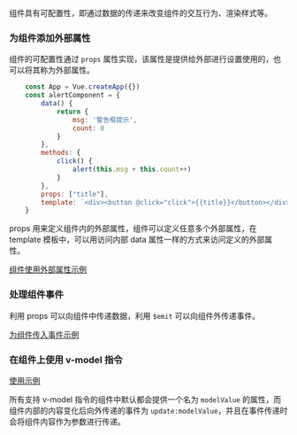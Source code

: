 
组件具有可配置性，即通过数据的传递来改变组件的交互行为、渲染样式等。

### 为组件添加外部属性

组件的可配置性通过 `props` 属性实现，该属性是提供给外部进行设置使用的，也可以将其称为外部属性。

```js
    const App = Vue.createApp({})
    const alertComponent = {
        data() {
            return {
                msg: '警告框提示',
                count: 0
            }
        },
        methods: {
            click() {
                alert(this.msg + this.count++)
            }
        },
        props: ["title"],
        template: `<div><button @click="click">{{title}}</button></div>`
    }
```
props 用来定义组件内的外部属性，组件可以定义任意多个外部属性，在 template 模板中，可以用访问内部 data 属性一样的方式来访问定义的外部属性。

[组件使用外部属性示例](02_props.html)

### 处理组件事件

利用 props 可以向组件中传递数据，利用 `$emit` 可以向组件外传递事件。

[为组件传入事件示例](t/02_emit.html)

### 在组件上使用 v-model 指令

[使用示例](t/02_v_model.html)

所有支持 v-model 指令的组件中默认都会提供一个名为 `modelValue` 的属性，而组件内部的内容变化后向外传递的事件为 `update:modelValue`，并且在事件传递时会将组件内容作为参数进行传递。
